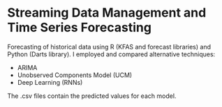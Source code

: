 # Streaming Data Management and Time Series Forecasting

Forecasting of historical data using R (KFAS and forecast libraries) and Python (Darts library). I employed and compared alternative techniques:
- ARIMA
- Unobserved Components Model (UCM)
- Deep Learning (RNNs)

The .csv files contain the predicted values for each model.
